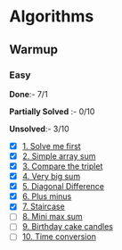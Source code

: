 # Algorithms

## Warmup
### Easy
**Done**:- 7/1

**Partially Solved** :- 0/10

**Unsolved**:- 3/10
- [X] [1. Solve me first](https://www.hackerrank.com/challenges/solve-me-first)
- [X] [2. Simple array sum](https://www.hackerrank.com/challenges/simple-array-sum)
- [X] [3. Compare the triplet](https://www.hackerrank.com/challenges/compare-the-triplets)
- [X] [4. Very big sum](https://www.hackerrank.com/challenges/a-very-big-sum)
- [X] [5. Diagonal Difference](https://www.hackerrank.com/challenges/diagonal-difference)
- [X] [6. Plus minus](https://www.hackerrank.com/challenges/plus-minus)
- [X] [7. Staircase](https://www.hackerrank.com/challenges/staircase)
- [ ] [8. Mini max sum](https://www.hackerrank.com/challenges/mini-max-sum)
- [ ] [9. Birthday cake candles](https://www.hackerrank.com/challenges/birthday-cake-candles)
- [ ] [10. Time conversion](https://www.hackerrank.com/challenges/time-conversion)
